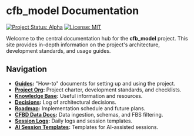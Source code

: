 # cfb_model Documentation

[![Project Status: Alpha](https://www.repostatus.org/badges/latest/alpha.svg)](https://www.repostatus.org/#alpha)
[![License: MIT](https://img.shields.io/badge/License-MIT-yellow.svg)](https://opensource.org/licenses/MIT)

Welcome to the central documentation hub for the **cfb_model** project. This site provides in-depth
information on the project's architecture, development standards, and usage guides.

## Navigation

- **[Guides](./guides/getting_started.md):** "How-to" documents for setting up and using the project.
- **[Project Org](./project_org/project_charter.md):** Project charter, development standards, and checklists.
- **[Knowledge Base](./project_org/kb_overview.md):** Useful information and resources.
- **[Decisions](./decisions/README.md):** Log of architectural decisions.
- **[Roadmap](./planning/roadmap.md):** Implementation schedule and future plans.
- **[CFBD Data Docs](./cfbd/data_ingestion.md):** Data ingestion, schemas, and FBS filtering.
- **[Session Logs](../session_logs/):** Daily logs and session templates.
- **[AI Session Templates](./guides/ai_session_templates.md):** Templates for AI-assisted sessions.
